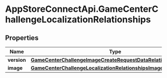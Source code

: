 # AppStoreConnectApi.GameCenterChallengeLocalizationRelationships

## Properties

Name | Type | Description | Notes
------------ | ------------- | ------------- | -------------
**version** | [**GameCenterChallengeImageCreateRequestDataRelationshipsVersion**](GameCenterChallengeImageCreateRequestDataRelationshipsVersion.md) |  | [optional] 
**image** | [**GameCenterChallengeLocalizationRelationshipsImage**](GameCenterChallengeLocalizationRelationshipsImage.md) |  | [optional] 


